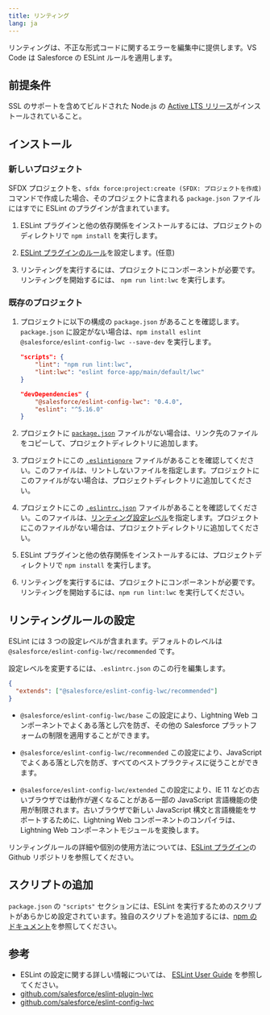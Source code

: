 ```yaml
---
title: リンティング
lang: ja
---
```


リンティングは、不正な形式コードに関するエラーを編集中に提供します。VS Code は Salesforce の ESLint ルールを適用します。

## 前提条件

SSL のサポートを含めてビルドされた Node.js の [Active LTS リリース](https://nodejs.org/en/about/releases/)がインストールされていること。

## インストール

### 新しいプロジェクト

SFDX プロジェクトを、`sfdx force:project:create (SFDX: プロジェクトを作成)` コマンドで作成した場合、そのプロジェクトに含まれる `package.json` ファイルにはすでに ESLint のプラグインが含まれています。

1. ESLint プラグインと他の依存関係をインストールするには、プロジェクトのディレクトリで `npm install` を実行します。

2. [ESLint プラグインのルール](./en/lwc/linting#configure-linting-rules)を設定します。(任意)

3. リンティングを実行するには、プロジェクトにコンポーネントが必要です。リンティングを開始するには、 `npm run lint:lwc` を実行します。

### 既存のプロジェクト

1. プロジェクトに以下の構成の `package.json` があることを確認します。 `package.json` に設定がない場合は、`npm install eslint @salesforce/eslint-config-lwc --save-dev` を実行します。

   ```json
   "scripts": {
       "lint": "npm run lint:lwc",
       "lint:lwc": "eslint force-app/main/default/lwc"
   }

   "devDependencies" {
       "@salesforce/eslint-config-lwc": "0.4.0",
       "eslint": "^5.16.0"
   }
   ```

2. プロジェクトに [`package.json`](https://github.com/forcedotcom/salesforcedx-templates/blob/master/src/templates/project/package.json) ファイルがない場合は、リンク先のファイルをコピーして、プロジェクトディレクトリに追加します。

3. プロジェクトにこの [`.eslintignore`](https://github.com/forcedotcom/salesforcedx-templates/blob/master/src/templates/project/.eslintignore) ファイルがあることを確認してください。このファイルは、リントしないファイルを指定します。プロジェクトにこのファイルがない場合は、プロジェクトディレクトリに追加してください。

4. プロジェクトにこの [`.eslintrc.json`](https://github.com/forcedotcom/salesforcedx-templates/blob/master/src/templates/project/.eslintrc.json) ファイルがあることを確認してください。このファイルは、[リンティング設定レベル](./ja/lwc/linting#リンティングルールの設定)を指定します。プロジェクトにこのファイルがない場合は、プロジェクトディレクトリに追加してください。

5. ESLint プラグインと他の依存関係をインストールするには、プロジェクトディレクトリで `npm install` を実行します。

6. リンティングを実行するには、プロジェクトにコンポーネントが必要です。リンティングを開始するには、`npm run lint:lwc` を実行してください。

## リンティングルールの設定

ESLint には 3 つの設定レベルが含まれます。デフォルトのレベルは `@salesforce/eslint-config-lwc/recommended` です。

設定レベルを変更するには、`.eslintrc.json` のこの行を編集します。

```json
{
  "extends": ["@salesforce/eslint-config-lwc/recommended"]
}
```

- `@salesforce/eslint-config-lwc/base`
  この設定により、Lightning Web コンポーネントでよくある落とし穴を防ぎ、その他の Salesforce プラットフォームの制限を適用することができます。

- `@salesforce/eslint-config-lwc/recommended`
  この設定により、JavaScript でよくある落とし穴を防ぎ、すべてのベストプラクティスに従うことができます。

- `@salesforce/eslint-config-lwc/extended`
  この設定により、IE 11 などの古いブラウザでは動作が遅くなることがある一部の JavaScript 言語機能の使用が制限されます。古いブラウザで新しい JavaScript 構文と言語機能をサポートするために、Lightning Web コンポーネントのコンパイラは、Lightning Web コンポーネントモジュールを変換します。

リンティングルールの詳細や個別の使用方法については、[ESLint プラグイン](https://github.com/salesforce/eslint-plugin-lwc)の Github リポジトリを参照してください。

## スクリプトの追加

`package.json` の `"scripts"` セクションには、ESLint を実行するためのスクリプトがあらかじめ設定されています。独自のスクリプトを追加するには、[npm のドキュメント](https://docs.npmjs.com/misc/scripts)を参照してください。

## 参考

- ESLint の設定に関する詳しい情報については、 [ESLint User Guide](https://eslint.org/docs/user-guide/configuring) を参照してください。
- [github.com/salesforce/eslint-plugin-lwc](https://github.com/salesforce/eslint-plugin-lwc)
- [github.com/salesforce/eslint-config-lwc](https://github.com/salesforce/eslint-config-lwc)
